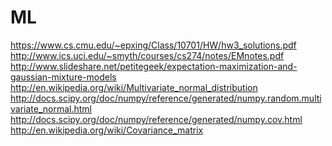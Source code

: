 ML
==
https://www.cs.cmu.edu/~epxing/Class/10701/HW/hw3_solutions.pdf
http://www.ics.uci.edu/~smyth/courses/cs274/notes/EMnotes.pdf
http://www.slideshare.net/petitegeek/expectation-maximization-and-gaussian-mixture-models
http://en.wikipedia.org/wiki/Multivariate_normal_distribution
http://docs.scipy.org/doc/numpy/reference/generated/numpy.random.multivariate_normal.html
http://docs.scipy.org/doc/numpy/reference/generated/numpy.cov.html
http://en.wikipedia.org/wiki/Covariance_matrix
